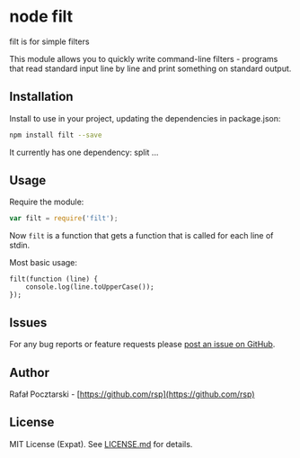 node filt
=========
filt is for simple filters

This module allows you to quickly write command-line filters -
programs that read standard input line by line and print something
on standard output.

Installation
------------
Install to use in your project, updating the dependencies in package.json:
```sh
npm install filt --save
```
It currently has one dependency: split
...

Usage
-----
Require the module:
```js
var filt = require('filt');
```

Now `filt` is a function that gets a function that is called for each line of stdin.

Most basic usage:

```
filt(function (line) {
    console.log(line.toUpperCase());
});
```

Issues
------
For any bug reports or feature requests please
[post an issue on GitHub](https://github.com/rsp/node-filt/issues).

Author
------
Rafał Pocztarski - [https://github.com/rsp](https://github.com/rsp)

License
-------
MIT License (Expat). See [LICENSE.md](LICENSE.md) for details.
